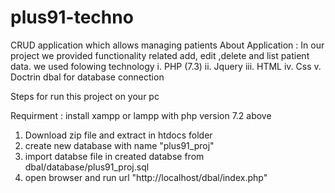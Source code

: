 # plus91-techno
CRUD application which allows managing patients
About Application :
   In our project we provided functionality related  add, edit ,delete and list patient data.
we used folowing technology
i.   PHP (7.3)
ii.  Jquery
iii. HTML
iv.  Css
v.   Doctrin dbal for database connection


Steps for run this project on your pc

Requirment : install xampp or lampp with php version 7.2 above

1. Download zip file and extract in htdocs folder
2. create new database with name  "plus91_proj"
3.  import databse file in  created databse from  dbal/database/plus91_proj.sql
4. open browser and run url  "http://localhost/dbal/index.php"
